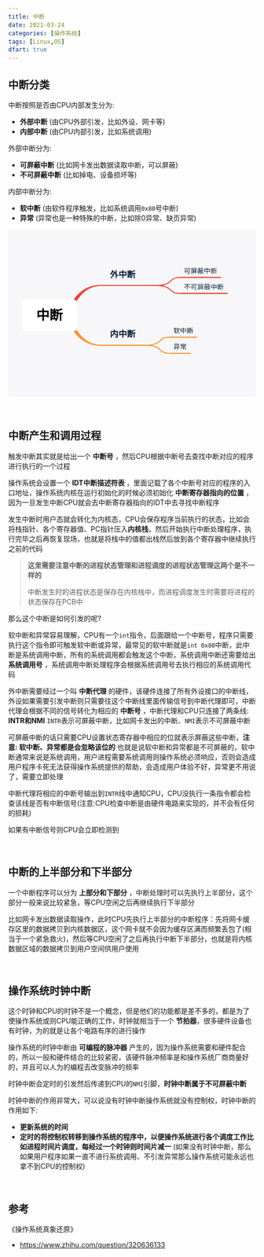 ```yaml
---
title: 中断
date: 2021-03-24
categories: [操作系统]
tags: [Linux,OS]  
dfart: true
---
```


## 中断分类

中断按照是否由CPU内部发生分为:

- **外部中断** (由CPU外部引发，比如外设、网卡等)
- **内部中断** (由CPU内部引发，比如系统调用)

外部中断分为:

- **可屏蔽中断** (比如网卡发出数据读取中断，可以屏蔽)
- **不可屏蔽中断** (比如掉电、设备损坏等)

内部中断分为:

- **软中断** (由软件程序触发，比如系统调用`0x80`号中断)
- **异常** (异常也是一种特殊的中断，比如除0异常、缺页异常)

![](https://raw.githubusercontent.com/biningo/cdn/master/img1/interrupt.png)

​    

## 中断产生和调用过程

触发中断其实就是给出一个 **中断号** ，然后CPU根据中断号去查找中断对应的程序进行执行的一个过程

操作系统会设置一个 **IDT中断描述符表** ，里面记载了各个中断号对应的程序的入口地址，操作系统内核在运行初始化的时候必须初始化 **中断寄存器指向的位置** ，因为一旦发生中断CPU就会去中断寄存器指向的IDT中去寻找中断程序

发生中断时用户态就会转化为内核态，CPU会保存程序当前执行的状态，比如会将栈指针、各个寄存器值、PC指针压入**内核栈**，然后开始执行中断处理程序，执行完毕之后再恢复现场，也就是将栈中的值都出栈然后放到各个寄存器中继续执行之前的代码

> **这里需要注意中断的进程状态管理和进程调度的进程状态管理这两个是不一样的**
>
> 中断发生时的进程状态是保存在内核栈中，而进程调度发生时需要将进程的状态保存在PCB中

那么这个中断是如何引发的呢?

软中断和异常容易理解，CPU有一个`int`指令，后面跟给一个中断号，程序只需要执行这个指令即可触发软中断或异常，最常见的软中断就是`int 0x80`中断，此中断是系统调用中断，所有的系统调用都会触发这个中断，系统调用中断还需要给出 **系统调用号** ，系统调用中断处理程序会根据系统调用号去执行相应的系统调用代码

外中断需要经过一个叫 **中断代理** 的硬件，该硬件连接了所有外设接口的中断线，外设如果需要引发中断则只需要往这个中断线里面传输信号到中断代理即可，中断代理会根据不同的信号转化为相应的 **中断号** ，中断代理和CPU只连接了两条线: **INTR和NMI**  `INTR`表示可屏蔽中断，比如网卡发出的中断、`NMI`表示不可屏蔽中断

可屏蔽中断的话只需要CPU设置状态寄存器中相应的位就表示屏蔽这些中断，**注意: 软中断、异常都是会忽略该位的**  也就是说软中断和异常都是不可屏蔽的，软中断通常来说是系统调用，用户进程需要系统调用则操作系统必须响应，否则会造成用户程序卡死无法获得操作系统提供的帮助，会造成用户体验不好，异常更不用说了，需要立即处理

中断代理将相应的中断号输出到`INTR`线中通知CPU，CPU没执行一条指令都会检查该线是否有中断信号(注意:CPU检查中断是由硬件电路来实现的，并不会有任何的损耗)

如果有中断信号则CPU会立即检测到

​     

## 中断的上半部分和下半部分

一个中断程序可以分为 **上部分和下部分** ，中断处理时可以先执行上半部分，这个部分一般来说比较紧急，等CPU空闲之后再继续执行下半部分

比如网卡发出数据读取操作，此时CPU先执行上半部分的中断程序：先将网卡缓存区里的数据拷贝到内核数据区，这个网卡就不会因为缓存区满而频繁丢包了(相当于一个紧急救火)，然后等CPU空闲了之后再执行中断下半部分，也就是将内核数据区域的数据拷贝到用户空间供用户使用

​    

## 操作系统时钟中断

这个时钟和CPU的时钟不是一个概念，但是他们的功能都是差不多的，都是为了使操作系统或则CPU能正确的工作，时钟就相当于一个 **节拍器**，很多硬件设备也有时钟，为的就是让各个电路有序的进行操作

操作系统的时钟中断由 **可编程的脉冲器** 产生的，因为操作系统需要和硬件配合的，所以一般和硬件结合的比较紧密，该硬件脉冲频率是和操作系统厂商商量好的，并且可以人为的编程去改变脉冲的频率

时钟中断会定时的引发然后传递到CPU的`NMI`引脚，**时钟中断属于不可屏蔽中断**

时钟中断的作用非常大，可以说没有时钟中断操作系统就没有控制权，时钟中断的作用如下:

- **更新系统的时间**
- **定时的将控制权转移到操作系统的程序中，以便操作系统进行各个调度工作比如进程时间片调度，每经过一个时钟则时间片减一** (如果没有时钟中断，那么如果用户程序如果一直不进行系统调用、不引发异常那么操作系统可能永远也拿不到CPU的控制权)

​    

## 参考

《操作系统真象还原》

- https://www.zhihu.com/question/320636133



 